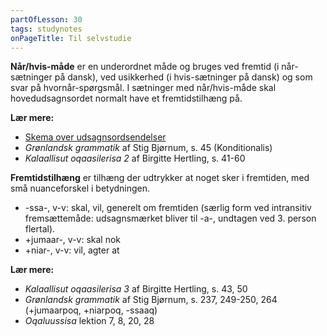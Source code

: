 ```yaml
---
partOfLesson: 30
tags: studynotes
onPageTitle: Til selvstudie
---
```


**Når/hvis-måde** er en underordnet måde og bruges ved fremtid (i når-sætninger på dansk), ved usikkerhed (i hvis-sætninger på dansk) og som svar på hvornår-spørgsmål.
I sætninger med når/hvis-måde skal hovedudsagnsordet normalt have et fremtidstilhæng på.

**Lær mere:**
- [Skema over udsagnsordsendelser](/mere/udsagnsordsendelser)
- *Grønlandsk grammatik* af Stig Bjørnum, s. 45 (Konditionalis)
- *Kalaallisut oqaasilerisa 2* af Birgitte Hertling, s. 41-60

**Fremtidstilhæng** er tilhæng der udtrykker at noget sker i fremtiden, med små nuanceforskel i betydningen.
- -ssa-, v-v: skal, vil, generelt om fremtiden (særlig form ved intransitiv fremsættemåde: udsagnsmærket bliver til -a-, undtagen ved 3. person flertal).
- +jumaar-, v-v: skal nok
- +niar-, v-v: vil, agter at

**Lær mere:**
- *Kalaallisut oqaasilerisa 3* af Birgitte Hertling, s. 43, 50
- *Grønlandsk grammatik* af Stig Bjørnum, s. 237, 249-250, 264 (+jumaarpoq, +niarpoq, -ssaaq)
- *Oqaluussisa* lektion 7, 8, 20, 28